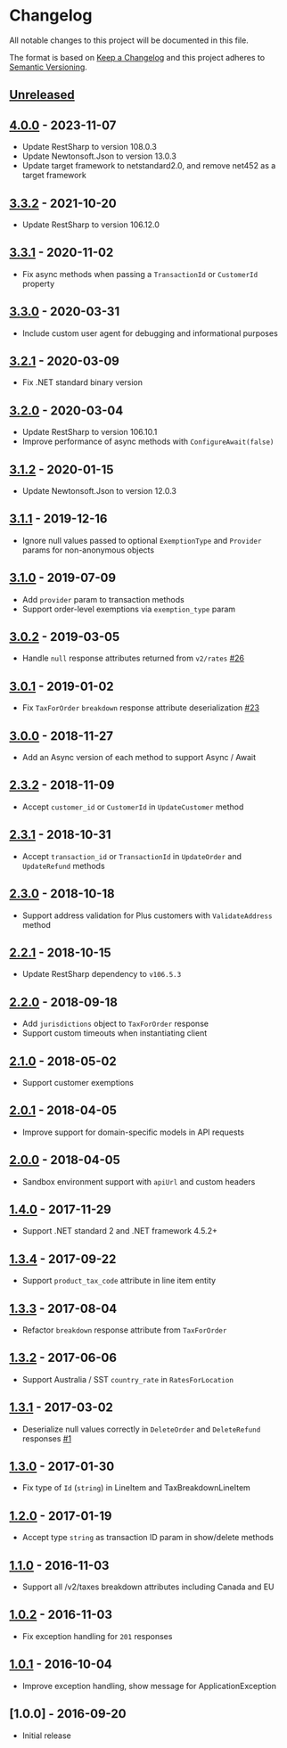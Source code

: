 # Changelog

All notable changes to this project will be documented in this file.

The format is based on [Keep a Changelog](http://keepachangelog.com/en/1.0.0/)
and this project adheres to [Semantic Versioning](http://semver.org/spec/v2.0.0.html).

## [Unreleased]

## [4.0.0] - 2023-11-07
- Update RestSharp to version 108.0.3
- Update Newtonsoft.Json to version 13.0.3
- Update target framework to netstandard2.0, and remove net452 as a target framework

## [3.3.2] - 2021-10-20
- Update RestSharp to version 106.12.0

## [3.3.1] - 2020-11-02
- Fix async methods when passing a `TransactionId` or `CustomerId` property

## [3.3.0] - 2020-03-31
- Include custom user agent for debugging and informational purposes

## [3.2.1] - 2020-03-09
- Fix .NET standard binary version

## [3.2.0] - 2020-03-04
- Update RestSharp to version 106.10.1
- Improve performance of async methods with `ConfigureAwait(false)`

## [3.1.2] - 2020-01-15
- Update Newtonsoft.Json to version 12.0.3

## [3.1.1] - 2019-12-16
- Ignore null values passed to optional `ExemptionType` and `Provider` params for non-anonymous objects

## [3.1.0] - 2019-07-09
- Add `provider` param to transaction methods
- Support order-level exemptions via `exemption_type` param

## [3.0.2] - 2019-03-05
- Handle `null` response attributes returned from `v2/rates` [#26](https://github.com/taxjar/taxjar.net/pull/26)

## [3.0.1] - 2019-01-02
- Fix `TaxForOrder` `breakdown` response attribute deserialization [#23](https://github.com/taxjar/taxjar.net/pull/23)

## [3.0.0] - 2018-11-27
- Add an Async version of each method to support Async / Await

## [2.3.2] - 2018-11-09
- Accept `customer_id` or `CustomerId` in `UpdateCustomer` method

## [2.3.1] - 2018-10-31
- Accept `transaction_id` or `TransactionId` in `UpdateOrder` and `UpdateRefund` methods

## [2.3.0] - 2018-10-18
- Support address validation for Plus customers with `ValidateAddress` method

## [2.2.1] - 2018-10-15
- Update RestSharp dependency to `v106.5.3`

## [2.2.0] - 2018-09-18
- Add `jurisdictions` object to `TaxForOrder` response
- Support custom timeouts when instantiating client

## [2.1.0] - 2018-05-02
- Support customer exemptions

## [2.0.1] - 2018-04-05
- Improve support for domain-specific models in API requests

## [2.0.0] - 2018-04-05
- Sandbox environment support with `apiUrl` and custom headers

## [1.4.0] - 2017-11-29
- Support .NET standard 2 and .NET framework 4.5.2+

## [1.3.4] - 2017-09-22
- Support `product_tax_code` attribute in line item entity

## [1.3.3] - 2017-08-04
- Refactor `breakdown` response attribute from `TaxForOrder`

## [1.3.2] - 2017-06-06
- Support Australia / SST `country_rate` in `RatesForLocation`

## [1.3.1] - 2017-03-02
- Deserialize null values correctly in `DeleteOrder` and `DeleteRefund` responses [#1](https://github.com/taxjar/taxjar.net/pull/1)

## [1.3.0] - 2017-01-30
- Fix type of `Id` (`string`) in LineItem and TaxBreakdownLineItem

## [1.2.0] - 2017-01-19
- Accept type `string` as transaction ID param in show/delete methods

## [1.1.0] - 2016-11-03
- Support all /v2/taxes breakdown attributes including Canada and EU

## [1.0.2] - 2016-11-03
- Fix exception handling for `201` responses

## [1.0.1] - 2016-10-04
- Improve exception handling, show message for ApplicationException

## [1.0.0] - 2016-09-20
- Initial release

[Unreleased]: https://github.com/taxjar/taxjar.net/compare/v4.0.0...HEAD
[4.0.0]: https://github.com/taxjar/taxjar.net/compare/v3.3.2...v4.0.0
[3.3.2]: https://github.com/taxjar/taxjar.net/compare/v3.3.1...v3.3.2
[3.3.1]: https://github.com/taxjar/taxjar.net/compare/v3.3.0...v3.3.1
[3.3.0]: https://github.com/taxjar/taxjar.net/compare/v3.2.1...v3.3.0
[3.2.1]: https://github.com/taxjar/taxjar.net/compare/v3.2.0...v3.2.1
[3.2.0]: https://github.com/taxjar/taxjar.net/compare/v3.1.2...v3.2.0
[3.1.2]: https://github.com/taxjar/taxjar.net/compare/v3.1.1...v3.1.2
[3.1.1]: https://github.com/taxjar/taxjar.net/compare/v3.1.0...v3.1.1
[3.1.0]: https://github.com/taxjar/taxjar.net/compare/v3.0.2...v3.1.0
[3.0.2]: https://github.com/taxjar/taxjar.net/compare/v3.0.1...v3.0.2
[3.0.1]: https://github.com/taxjar/taxjar.net/compare/v3.0.0...v3.0.1
[3.0.0]: https://github.com/taxjar/taxjar.net/compare/v2.3.2...v3.0.0
[2.3.2]: https://github.com/taxjar/taxjar.net/compare/v2.3.1...v2.3.2
[2.3.1]: https://github.com/taxjar/taxjar.net/compare/v2.3.0...v2.3.1
[2.3.0]: https://github.com/taxjar/taxjar.net/compare/v2.2.1...v2.3.0
[2.2.1]: https://github.com/taxjar/taxjar.net/compare/v2.2.0...v2.2.1
[2.2.0]: https://github.com/taxjar/taxjar.net/compare/v2.1.0...v2.2.0
[2.1.0]: https://github.com/taxjar/taxjar.net/compare/v2.0.1...v2.1.0
[2.0.1]: https://github.com/taxjar/taxjar.net/compare/v2.0.0...v2.0.1
[2.0.0]: https://github.com/taxjar/taxjar.net/compare/v1.4.0...v2.0.0
[1.4.0]: https://github.com/taxjar/taxjar.net/compare/v1.3.4...v1.4.0
[1.3.4]: https://github.com/taxjar/taxjar.net/compare/v1.3.3...v1.3.4
[1.3.3]: https://github.com/taxjar/taxjar.net/compare/v1.3.2...v1.3.3
[1.3.2]: https://github.com/taxjar/taxjar.net/compare/v1.3.1...v1.3.2
[1.3.1]: https://github.com/taxjar/taxjar.net/compare/v1.3.0...v1.3.1
[1.3.0]: https://github.com/taxjar/taxjar.net/compare/v1.2.0...v1.3.0
[1.2.0]: https://github.com/taxjar/taxjar.net/compare/v1.1.0...v1.2.0
[1.1.0]: https://github.com/taxjar/taxjar.net/compare/v1.0.2...v1.1.0
[1.0.2]: https://github.com/taxjar/taxjar.net/compare/v1.0.1...v1.0.2
[1.0.1]: https://github.com/taxjar/taxjar.net/compare/v1.0.0...v1.0.1
